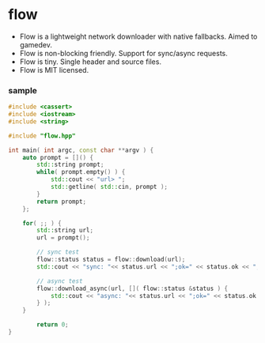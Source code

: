 flow
====

- Flow is a lightweight network downloader with native fallbacks. Aimed to gamedev.
- Flow is non-blocking friendly. Support for sync/async requests.
- Flow is tiny. Single header and source files.
- Flow is MIT licensed.

### sample 
```c++
#include <cassert>
#include <iostream>
#include <string>

#include "flow.hpp"

int main( int argc, const char **argv ) {
    auto prompt = []() {
        std::string prompt;
        while( prompt.empty() ) {
            std::cout << "url> ";
            std::getline( std::cin, prompt );
        }
        return prompt;
    };

    for( ;; ) {
        std::string url;
        url = prompt();

        // sync test
        flow::status status = flow::download(url);
        std::cout << "sync: "<< status.url << ";ok=" << status.ok << "," << status.data.size() << " bytes;" << status.code << std::endl;

        // async test
        flow::download_async(url, []( flow::status &status ) {
            std::cout << "async: "<< status.url << ";ok=" << status.ok << "," << status.data.size() << " bytes;" << status.code << std::endl;
        } );
    }

        return 0;
}
```

